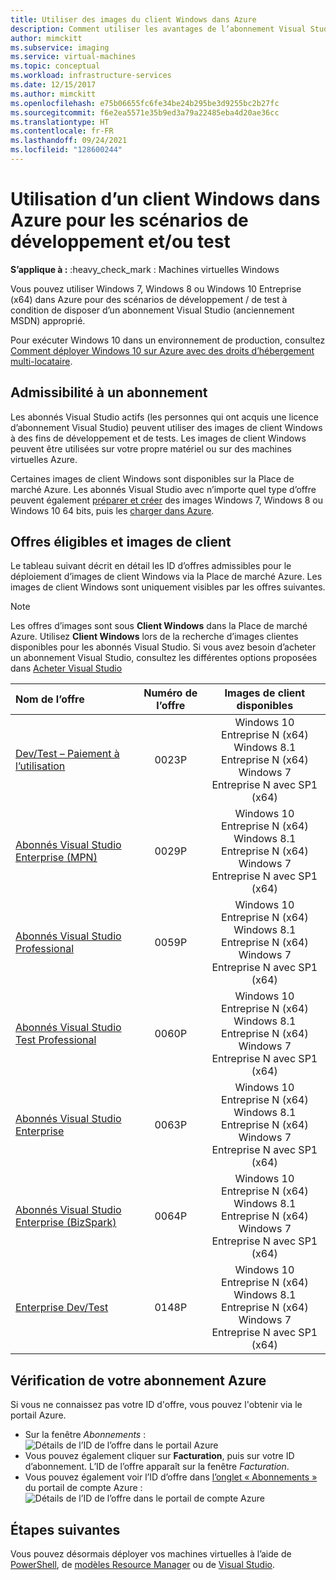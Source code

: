 ```yaml
---
title: Utiliser des images du client Windows dans Azure
description: Comment utiliser les avantages de l’abonnement Visual Studio pour déployer Windows 7, Windows 8 ou Windows 10 dans Azure pour des scénarios de développement et/ou de test
author: mimckitt
ms.subservice: imaging
ms.service: virtual-machines
ms.topic: conceptual
ms.workload: infrastructure-services
ms.date: 12/15/2017
ms.author: mimckitt
ms.openlocfilehash: e75b06655fc6fe34be24b295be3d9255bc2b27fc
ms.sourcegitcommit: f6e2ea5571e35b9ed3a79a22485eba4d20ae36cc
ms.translationtype: HT
ms.contentlocale: fr-FR
ms.lasthandoff: 09/24/2021
ms.locfileid: "128600244"
---
```

# <a name="use-windows-client-in-azure-for-devtest-scenarios"></a>Utilisation d’un client Windows dans Azure pour les scénarios de développement et/ou test

**S’applique à :** :heavy_check_mark : Machines virtuelles Windows 

Vous pouvez utiliser Windows 7, Windows 8 ou Windows 10 Entreprise (x64) dans Azure pour des scénarios de développement / de test à condition de disposer d’un abonnement Visual Studio (anciennement MSDN) approprié. 

Pour exécuter Windows 10 dans un environnement de production, consultez [Comment déployer Windows 10 sur Azure avec des droits d’hébergement multi-locataire](windows-desktop-multitenant-hosting-deployment.md).


## <a name="subscription-eligibility"></a>Admissibilité à un abonnement
Les abonnés Visual Studio actifs (les personnes qui ont acquis une licence d’abonnement Visual Studio) peuvent utiliser des images de client Windows à des fins de développement et de tests. Les images de client Windows peuvent être utilisées sur votre propre matériel ou sur des machines virtuelles Azure.

Certaines images de client Windows sont disponibles sur la Place de marché Azure. Les abonnés Visual Studio avec n’importe quel type d’offre peuvent également [préparer et créer](prepare-for-upload-vhd-image.md) des images Windows 7, Windows 8 ou Windows 10 64 bits, puis les [charger dans Azure](upload-generalized-managed.md).

## <a name="eligible-offers-and-client-images"></a>Offres éligibles et images de client
Le tableau suivant décrit en détail les ID d’offres admissibles pour le déploiement d’images de client Windows via la Place de marché Azure. Les images de client Windows sont uniquement visibles par les offres suivantes. 

> [!NOTE]
> Les offres d’images sont sous **Client Windows** dans la Place de marché Azure. Utilisez **Client Windows** lors de la recherche d’images clientes disponibles pour les abonnés Visual Studio. Si vous avez besoin d’acheter un abonnement Visual Studio, consultez les différentes options proposées dans [Acheter Visual Studio](https://visualstudio.microsoft.com/vs/pricing/?tab=business)

| Nom de l’offre | Numéro de l’offre | Images de client disponibles | 
|:--- |:---:|:---:|
| [Dev/Test – Paiement à l’utilisation](https://azure.microsoft.com/offers/ms-azr-0023p/) |0023P | Windows 10 Entreprise N (x64) <br> Windows 8.1 Entreprise N (x64) <br> Windows 7 Entreprise N avec SP1 (x64) |
| [Abonnés Visual Studio Enterprise (MPN)](https://azure.microsoft.com/offers/ms-azr-0029p/) |0029P | Windows 10 Entreprise N (x64) <br> Windows 8.1 Entreprise N (x64) <br> Windows 7 Entreprise N avec SP1 (x64) |
| [Abonnés Visual Studio Professional](https://azure.microsoft.com/offers/ms-azr-0059p/) |0059P | Windows 10 Entreprise N (x64) <br> Windows 8.1 Entreprise N (x64) <br> Windows 7 Entreprise N avec SP1 (x64) |
| [Abonnés Visual Studio Test Professional](https://azure.microsoft.com/offers/ms-azr-0060p/) |0060P | Windows 10 Entreprise N (x64) <br> Windows 8.1 Entreprise N (x64) <br> Windows 7 Entreprise N avec SP1 (x64) |
| [Abonnés Visual Studio Enterprise](https://azure.microsoft.com/offers/ms-azr-0063p/) |0063P | Windows 10 Entreprise N (x64) <br> Windows 8.1 Entreprise N (x64) <br> Windows 7 Entreprise N avec SP1 (x64) |
| [Abonnés Visual Studio Enterprise (BizSpark)](https://azure.microsoft.com/offers/ms-azr-0064p/) |0064P | Windows 10 Entreprise N (x64) <br> Windows 8.1 Entreprise N (x64) <br> Windows 7 Entreprise N avec SP1 (x64) |
| [Enterprise Dev/Test](https://azure.microsoft.com/offers/ms-azr-0148p/) |0148P | Windows 10 Entreprise N (x64) <br> Windows 8.1 Entreprise N (x64) <br> Windows 7 Entreprise N avec SP1 (x64) |

## <a name="check-your-azure-subscription"></a>Vérification de votre abonnement Azure
Si vous ne connaissez pas votre ID d'offre, vous pouvez l'obtenir via le portail Azure.  
- Sur la fenêtre *Abonnements* : ![Détails de l’ID de l’offre dans le portail Azure](./media/client-images/offer-id-azure-portal.png) 
- Vous pouvez également cliquer sur **Facturation**, puis sur votre ID d’abonnement. L’ID de l’offre apparaît sur la fenêtre *Facturation*. 
- Vous pouvez également voir l’ID d’offre dans [l’onglet « Abonnements »](https://account.windowsazure.com/Subscriptions) du portail de compte Azure : ![Détails de l’ID de l’offre dans le portail de compte Azure](./media/client-images/offer-id-azure-account-portal.png) 

## <a name="next-steps"></a>Étapes suivantes
Vous pouvez désormais déployer vos machines virtuelles à l’aide de [PowerShell](quick-create-powershell.md), de [modèles Resource Manager](ps-template.md) ou de [Visual Studio](../../azure-resource-manager/templates/create-visual-studio-deployment-project.md).
